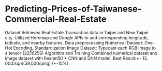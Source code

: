 # Predicting-Prices-of-Taiwanese-Commercial-Real-Estate
Dataset
  Retrieved Real Estate Transaction data in Taipei and New Taipei city. 
  Utilized Heremap and Google APIs to add corresponding longitude, latitude, and nearby features.
Data preprocessing
  Numerical Dataset: One-Hot Encoding, Standardization
  Image Dataset: Typecast each RGB image to a tensor  (3*256*256)
Algorithm and Training
  Combined  numerical dataset and image dataset with Resnet50 + CNN and DNN model.
  Best Result:+- $13,000/sqm ($39,000/ping) (+-10%)
